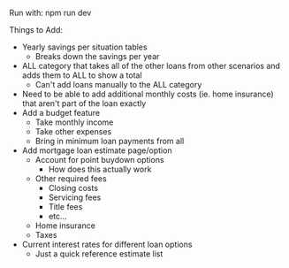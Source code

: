 Run with: npm run dev

Things to Add:
- Yearly savings per situation tables
    - Breaks down the savings per year
- ALL category that takes all of the other loans from other scenarios and adds them to ALL to show a total
    - Can't add loans manually to the ALL category
- Need to be able to add additional monthly costs (ie. home insurance) that aren't part of the loan exactly
- Add a budget feature
    - Take monthly income
    - Take other expenses
    - Bring in minimum loan payments from all
- Add mortgage loan estimate page/option
    - Account for point buydown options
        - How does this actually work
    - Other required fees
        - Closing costs
        - Servicing fees
        - Title fees
        - etc...
    - Home insurance
    - Taxes
- Current interest rates for different loan options
    - Just a quick reference estimate list


